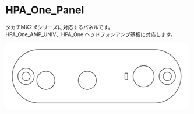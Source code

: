 # HPA_One_Panel
タカチMX2-6シリーズに対応するパネルです。  
HPA_One_AMP_UNIV、HPA_One ヘッドフォンアンプ基板に対応します。  
  
![HPA_One_Panel.PNG](./HPA_One_Panel.PNG)
  